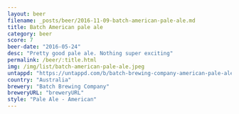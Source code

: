 ```yaml
---
layout: beer
filename: _posts/beer/2016-11-09-batch-american-pale-ale.md
title: Batch American pale ale
category: beer
score: 7
beer-date: "2016-05-24"
desc: "Pretty good pale ale. Nothing super exciting"
permalink: /beer/:title.html
img: /img/list/batch-american-pale-ale.jpeg
untappd: "https://untappd.com/b/batch-brewing-company-american-pale-ale/535499"
country: "Australia"
brewery: "Batch Brewing Company"
breweryURL: "breweryURL"
style: "Pale Ale - American"
---
```

